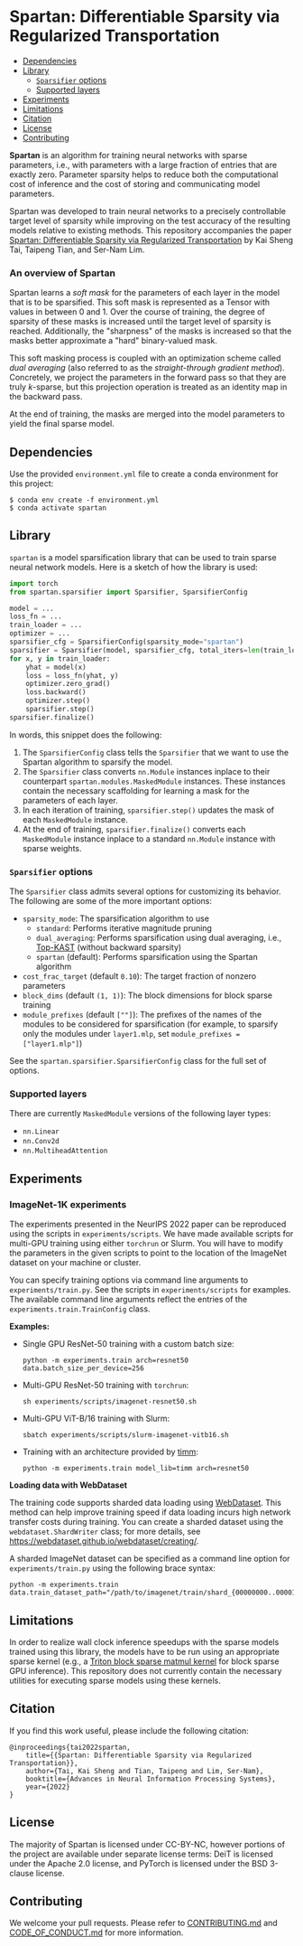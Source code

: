 # Spartan: Differentiable Sparsity via Regularized Transportation

  - [Dependencies](#dependencies)
  - [Library](#library)
    - [`Sparsifier` options](#sparsifier-options)
    - [Supported layers](#supported-layers)
  - [Experiments](#experiments)
  - [Limitations](#limitations)
  - [Citation](#citation)
  - [License](#license)
  - [Contributing](#contributing)

**Spartan** is an algorithm for training neural networks with sparse parameters, i.e., with parameters with a large fraction of entries that are exactly zero. 
Parameter sparsity helps to reduce both the computational cost of inference and the cost of storing and communicating model parameters.

Spartan was developed to train neural networks to a precisely controllable target level of sparsity while improving on the test accuracy of the resulting models relative to existing methods.
This repository accompanies the paper [Spartan: Differentiable Sparsity via Regularized Transportation](https://arxiv.org/abs/2205.14107) by Kai Sheng Tai, Taipeng Tian, and Ser-Nam Lim.

### An overview of Spartan

Spartan learns a _soft mask_ for the parameters of each layer in the model that is to be sparsified.
This soft mask is represented as a Tensor with values in between 0 and 1.
Over the course of training, the degree of sparsity of these masks is increased until the target level
of sparsity is reached.
Additionally, the "sharpness" of the masks is increased so that the masks better approximate a "hard"
binary-valued mask.

This soft masking process is coupled with an optimization scheme called _dual averaging_ (also referred
to as the _straight-through gradient method_).
Concretely, we project the parameters in the forward pass so that they are truly _k_-sparse, but
this projection operation is treated as an identity map in the backward pass.

At the end of training, the masks are merged into the model parameters to yield the final sparse model.

## Dependencies

Use the provided `environment.yml` file to create a conda environment for this project: 

```
$ conda env create -f environment.yml
$ conda activate spartan
```

## Library

`spartan` is a model sparsification library that can be used to train sparse neural network models. Here is a sketch of how the library is used:

```python
import torch
from spartan.sparsifier import Sparsifier, SparsifierConfig

model = ...
loss_fn = ...
train_loader = ...
optimizer = ...
sparsifier_cfg = SparsifierConfig(sparsity_mode="spartan")
sparsifier = Sparsifier(model, sparsifier_cfg, total_iters=len(train_loader))
for x, y in train_loader:
    yhat = model(x)
    loss = loss_fn(yhat, y)
    optimizer.zero_grad()
    loss.backward()
    optimizer.step()
    sparsifier.step()
sparsifier.finalize()
```

In words, this snippet does the following:
1. The `SparsifierConfig` class tells the `Sparsifier` that we want to use the Spartan algorithm to sparsify the model.
2. The `Sparsifier` class converts `nn.Module` instances inplace to their counterpart `spartan.modules.MaskedModule` instances. These instances contain the necessary scaffolding for learning a mask for the parameters of each layer.
3. In each iteration of training, `sparsifier.step()` updates the mask of each `MaskedModule` instance.
4. At the end of training, `sparsifier.finalize()` converts each `MaskedModule` instance inplace to a standard `nn.Module` instance with sparse weights.


### `Sparsifier` options

The `Sparsifier` class admits several options for customizing its behavior. The following are some of the more important options:

- `sparsity_mode`: The sparsification algorithm to use
  - `standard`: Performs iterative magnitude pruning
  - `dual_averaging`: Performs sparsification using dual averaging, i.e., [Top-KAST](https://arxiv.org/abs/2106.03517) (without backward sparsity)
  - `spartan` (default): Performs sparsification using the Spartan algorithm
- `cost_frac_target` (default `0.10`): The target fraction of nonzero parameters
- `block_dims` (default `(1, 1)`): The block dimensions for block sparse training
- `module_prefixes` (default `[""]`): The prefixes of the names of the modules to be considered for sparsification (for example, to sparsify only the modules under `layer1.mlp`, set `module_prefixes = ["layer1.mlp"]`)

See the `spartan.sparsifier.SparsifierConfig` class for the full set of options.

### Supported layers

There are currently `MaskedModule` versions of the following layer types:
- `nn.Linear`
- `nn.Conv2d`
- `nn.MultiheadAttention`

## Experiments

### ImageNet-1K experiments

The experiments presented in the NeurIPS 2022 paper can be reproduced using the scripts in `experiments/scripts`.
We have made available scripts for multi-GPU training using either `torchrun` or Slurm.
You will have to modify the parameters in the given scripts to point to the location of the ImageNet dataset on your machine or cluster.

You can specify training options via command line arguments to `experiments/train.py`. See the scripts in `experiments/scripts` for examples.
The available command line arguments reflect the entries of the `experiments.train.TrainConfig` class.

**Examples:**

- Single GPU ResNet-50 training with a custom batch size:
  ```
  python -m experiments.train arch=resnet50 data.batch_size_per_device=256
  ```

- Multi-GPU ResNet-50 training with `torchrun`:
  ```
  sh experiments/scripts/imagenet-resnet50.sh
  ```

- Multi-GPU ViT-B/16 training with Slurm:
  ```
  sbatch experiments/scripts/slurm-imagenet-vitb16.sh
  ```

- Training with an architecture provided by [timm](https://github.com/rwightman/pytorch-image-models):
  ```
  python -m experiments.train model_lib=timm arch=resnet50
  ```

**Loading data with WebDataset**

The training code supports sharded data loading using [WebDataset](https://github.com/webdataset/webdataset).
This method can help improve training speed if data loading incurs high network transfer costs during training.
You can create a sharded dataset using the `webdataset.ShardWriter` class; for more details, see https://webdataset.github.io/webdataset/creating/.

A sharded ImageNet dataset can be specified as a command line option for `experiments/train.py` using the following brace syntax:
```
python -m experiments.train data.train_dataset_path="/path/to/imagenet/train/shard_{00000000..00001281}.tar"
```

## Limitations

In order to realize wall clock inference speedups with the sparse models trained using this library, the models have to be run using an appropriate sparse kernel (e.g., a [Triton block sparse matmul kernel](https://github.com/openai/triton/blob/master/python/triton/ops/blocksparse/matmul.py) for block sparse GPU inference). This repository does not currently contain the necessary utilities for executing sparse models using these kernels.

## Citation

If you find this work useful, please include the following citation:
```
@inproceedings{tai2022spartan,
    title={{Spartan: Differentiable Sparsity via Regularized Transportation}},
    author={Tai, Kai Sheng and Tian, Taipeng and Lim, Ser-Nam},
    booktitle={Advances in Neural Information Processing Systems},
    year={2022}
}
```

## License

The majority of Spartan is licensed under CC-BY-NC, however portions of the project are available under separate license terms: DeiT is licensed under the Apache 2.0 license, and PyTorch is licensed under the BSD 3-clause license.

## Contributing

We welcome your pull requests. Please refer to [CONTRIBUTING.md](CONTRIBUTING.md) and [CODE_OF_CONDUCT.md](CODE_OF_CONDUCT.md) for more information.
